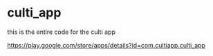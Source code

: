 # culti_app

this is the entire code for the culti app

https://play.google.com/store/apps/details?id=com.cultiapp.culti_app
